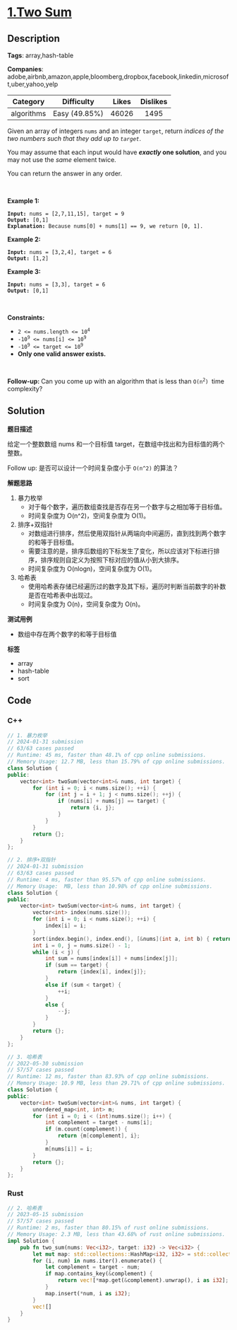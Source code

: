# [1.Two Sum](https://leetcode.com/problems/two-sum/description/)

## Description

**Tags**: array,hash-table

**Companies**: adobe,airbnb,amazon,apple,bloomberg,dropbox,facebook,linkedin,microsoft,uber,yahoo,yelp

|  Category  |  Difficulty   | Likes | Dislikes |
| :--------: | :-----------: | :---: | :------: |
| algorithms | Easy (49.85%) | 46026 |   1495   |

<p>Given an array of integers <code>nums</code> and an integer <code>target</code>, return <em>indices of the two numbers such that they add up to <code>target</code></em>.</p>

<p>You may assume that each input would have <strong><em>exactly</em> one solution</strong>, and you may not use the <em>same</em> element twice.</p>

<p>You can return the answer in any order.</p>

<p> </p>
<p><strong class="example">Example 1:</strong></p>

<pre><code><strong>Input:</strong> nums = [2,7,11,15], target = 9
<strong>Output:</strong> [0,1]
<strong>Explanation:</strong> Because nums[0] + nums[1] == 9, we return [0, 1].</code></pre>

<p><strong class="example">Example 2:</strong></p>

<pre><code><strong>Input:</strong> nums = [3,2,4], target = 6
<strong>Output:</strong> [1,2]</code></pre>

<p><strong class="example">Example 3:</strong></p>

<pre><code><strong>Input:</strong> nums = [3,3], target = 6
<strong>Output:</strong> [0,1]</code></pre>

<p> </p>
<p><strong>Constraints:</strong></p>

<ul>
  <li><code>2 <= nums.length <= 10<sup>4</sup></code></li>
  <li><code>-10<sup>9</sup> <= nums[i] <= 10<sup>9</sup></code></li>
  <li><code>-10<sup>9</sup> <= target <= 10<sup>9</sup></code></li>
  <li><strong>Only one valid answer exists.</strong></li>
</ul>

<p> </p>
<strong>Follow-up: </strong>Can you come up with an algorithm that is less than <code>O(n<sup>2</sup>) </code>time complexity?

## Solution

**题目描述**

给定一个整数数组 nums 和一个目标值 target，在数组中找出和为目标值的两个整数。

Follow up: 是否可以设计一个时间复杂度小于 `O(n^2)` 的算法？

**解题思路**

1. 暴力枚举
   - 对于每个数字，遍历数组查找是否存在另一个数字与之相加等于目标值。
   - 时间复杂度为 O(n^2)，空间复杂度为 O(1)。
2. 排序+双指针
   - 对数组进行排序，然后使用双指针从两端向中间遍历，直到找到两个数字的和等于目标值。
   - 需要注意的是，排序后数组的下标发生了变化，所以应该对下标进行排序，排序规则自定义为按照下标对应的值从小到大排序。
   - 时间复杂度为 O(nlogn)，空间复杂度为 O(1)。
3. 哈希表
   - 使用哈希表存储已经遍历过的数字及其下标，遍历时判断当前数字的补数是否在哈希表中出现过。
   - 时间复杂度为 O(n)，空间复杂度为 O(n)。

**测试用例**

- 数组中存在两个数字的和等于目标值

**标签**

- array
- hash-table
- sort

<!-- code start -->
## Code

### C++

```cpp
// 1. 暴力枚举
// 2024-01-31 submission
// 63/63 cases passed
// Runtime: 45 ms, faster than 48.1% of cpp online submissions.
// Memory Usage: 12.7 MB, less than 15.79% of cpp online submissions.
class Solution {
public:
    vector<int> twoSum(vector<int>& nums, int target) {
        for (int i = 0; i < nums.size(); ++i) {
            for (int j = i + 1; j < nums.size(); ++j) {
                if (nums[i] + nums[j] == target) {
                    return {i, j};
                }
            }
        }
        return {};
    }
};
```

```cpp
// 2. 排序+双指针
// 2024-01-31 submission
// 63/63 cases passed
// Runtime: 4 ms, faster than 95.57% of cpp online submissions.
// Memory Usage:  MB, less than 10.98% of cpp online submissions.
class Solution {
public:
    vector<int> twoSum(vector<int>& nums, int target) {
        vector<int> index(nums.size());
        for (int i = 0; i < nums.size(); ++i) {
            index[i] = i;
        }
        sort(index.begin(), index.end(), [&nums](int a, int b) { return nums[a] < nums[b]; });
        int i = 0, j = nums.size() - 1;
        while (i < j) {
            int sum = nums[index[i]] + nums[index[j]];
            if (sum == target) {
                return {index[i], index[j]};
            }
            else if (sum < target) {
                ++i;
            }
            else {
                --j;
            }
        }
        return {};
    }
};
```

```cpp
// 3. 哈希表
// 2022-05-30 submission
// 57/57 cases passed
// Runtime: 12 ms, faster than 83.93% of cpp online submissions.
// Memory Usage: 10.9 MB, less than 29.71% of cpp online submissions.
class Solution {
public:
    vector<int> twoSum(vector<int>& nums, int target) {
        unordered_map<int, int> m;
        for (int i = 0; i < (int)nums.size(); i++) {
            int complement = target - nums[i];
            if (m.count(complement)) {
                return {m[complement], i};
            }
            m[nums[i]] = i;
        }
        return {};
    }
};
```

### Rust

```rust
// 2. 哈希表
// 2023-05-15 submission
// 57/57 cases passed
// Runtime: 2 ms, faster than 80.15% of rust online submissions.
// Memory Usage: 2.3 MB, less than 43.68% of rust online submissions.
impl Solution {
    pub fn two_sum(nums: Vec<i32>, target: i32) -> Vec<i32> {
        let mut map: std::collections::HashMap<i32, i32> = std::collections::HashMap::new();
        for (i, num) in nums.iter().enumerate() {
            let complement = target - num;
            if map.contains_key(&complement) {
                return vec![*map.get(&complement).unwrap(), i as i32];
            }
            map.insert(*num, i as i32);
        }
        vec![]
    }
}
```

<!-- code end -->

